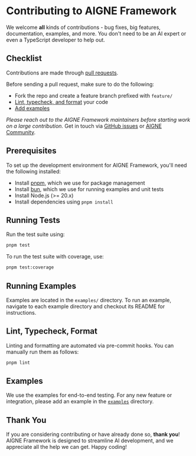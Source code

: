 # Contributing to AIGNE Framework

We welcome **all** kinds of contributions - bug fixes, big features, documentation, examples, and more. You don't need to be an AI expert or even a TypeScript developer to help out.

## Checklist

Contributions are made through [pull requests](https://help.github.com/articles/using-pull-requests/).

Before sending a pull request, make sure to do the following:

- Fork the repo and create a feature branch prefixed with `feature/`
- [Lint, typecheck, and format](#lint-typecheck-format) your code
- [Add examples](#examples)

_Please reach out to the AIGNE Framework maintainers before starting work on a large contribution._ Get in touch via [GitHub issues](https://github.com/AIGNE-io/aigne-framework/issues) or [AIGNE Community](https://community.arcblock.io/discussions/boards/aigne).

## Prerequisites

To set up the development environment for AIGNE Framework, you'll need the following installed:

- Install [pnpm](https://pnpm.io/), which we use for package management
- Install [bun](https://bun.sh/), which we use for running examples and unit tests
- Install Node.js (>= 20.x)
- Install dependencies using `pnpm install`

## Running Tests

Run the test suite using:

```bash
pnpm test
```

To run the test suite with coverage, use:

```bash
pnpm test:coverage
```

## Running Examples

Examples are located in the `examples/` directory. To run an example, navigate to each example directory and checkout its README for instructions.

## Lint, Typecheck, Format

Linting and formatting are automated via pre-commit hooks. You can manually run them as follows:

```bash
pnpm lint
```

## Examples

We use the examples for end-to-end testing. For any new feature or integration, please add an example in the [`examples`](./examples/) directory.

## Thank You

If you are considering contributing or have already done so, **thank you**! AIGNE Framework is designed to streamline AI development, and we appreciate all the help we can get. Happy coding!

